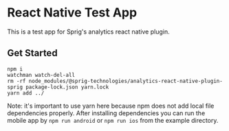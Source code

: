 # React Native Test App

This is a test app for Sprig's analytics react native plugin.

## Get Started

```
npm i
watchman watch-del-all
rm -rf node_modules/@sprig-technologies/analytics-react-native-plugin-sprig package-lock.json yarn.lock
yarn add ../
```
Note: it's important to use yarn here because npm does not add local file dependencies properly. 
After installing dependencies you can run the mobile app by `npm run android` or `npm run ios` from the example directory.